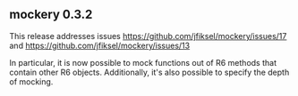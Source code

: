 ## mockery 0.3.2

This release addresses issues https://github.com/jfiksel/mockery/issues/17 and
https://github.com/jfiksel/mockery/issues/13

In particular, it is now possible to mock functions out of R6 methods that
contain other R6 objects. Additionally, it's also possible to specify the depth
of mocking.
